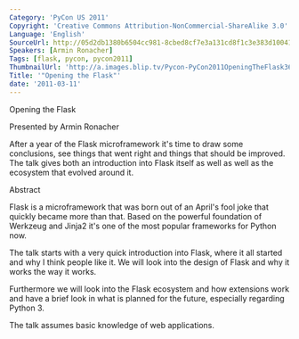 ```yaml
---
Category: 'PyCon US 2011'
Copyright: 'Creative Commons Attribution-NonCommercial-ShareAlike 3.0'
Language: 'English'
SourceUrl: http://05d2db1380b6504cc981-8cbed8cf7e3a131cd8f1c3e383d10041.r93.cf2.rackcdn.com/pycon-us-2011/440_opening-the-flask.mp4
Speakers: [Armin Ronacher]
Tags: [flask, pycon, pycon2011]
ThumbnailUrl: 'http://a.images.blip.tv/Pycon-PyCon2011OpeningTheFlask360.png'
Title: '"Opening the Flask"'
date: '2011-03-11'
---
```

Opening the Flask

Presented by Armin Ronacher

After a year of the Flask microframework it's time to draw some conclusions,
see things that went right and things that should be improved. The talk gives
both an introduction into Flask itself as well as well as the ecosystem that
evolved around it.

Abstract

Flask is a microframework that was born out of an April's fool joke that
quickly became more than that. Based on the powerful foundation of Werkzeug
and Jinja2 it's one of the most popular frameworks for Python now.

The talk starts with a very quick introduction into Flask, where it all
started and why I think people like it. We will look into the design of Flask
and why it works the way it works.

Furthermore we will look into the Flask ecosystem and how extensions work and
have a brief look in what is planned for the future, especially regarding
Python 3.

The talk assumes basic knowledge of web applications.

